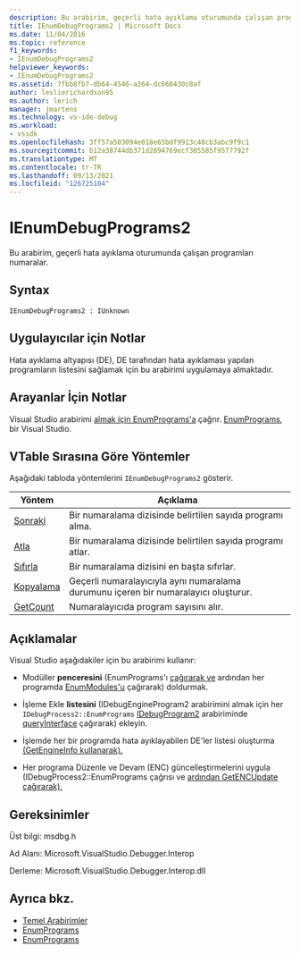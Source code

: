 ```yaml
---
description: Bu arabirim, geçerli hata ayıklama oturumunda çalışan programları numaralar.
title: IEnumDebugPrograms2 | Microsoft Docs
ms.date: 11/04/2016
ms.topic: reference
f1_keywords:
- IEnumDebugPrograms2
helpviewer_keywords:
- IEnumDebugPrograms2
ms.assetid: 7fbb8fb7-db64-4546-a364-dc668430c8af
author: leslierichardson95
ms.author: lerich
manager: jmartens
ms.technology: vs-ide-debug
ms.workload:
- vssdk
ms.openlocfilehash: 3ff57a503094e018e65bdf9913c48cb3abc9f9c1
ms.sourcegitcommit: b12a38744db371d2894769ecf305585f9577792f
ms.translationtype: MT
ms.contentlocale: tr-TR
ms.lasthandoff: 09/13/2021
ms.locfileid: "126725104"
---
```

# <a name="ienumdebugprograms2"></a>IEnumDebugPrograms2
Bu arabirim, geçerli hata ayıklama oturumunda çalışan programları numaralar.

## <a name="syntax"></a>Syntax

```
IEnumDebugPrograms2 : IUnknown
```

## <a name="notes-for-implementers"></a>Uygulayıcılar için Notlar
 Hata ayıklama altyapısı (DE), DE tarafından hata ayıklaması yapılan programların listesini sağlamak için bu arabirimi uygulamaya almaktadır.

## <a name="notes-for-callers"></a>Arayanlar İçin Notlar
 Visual Studio arabirimi [almak için EnumPrograms'a](../../../extensibility/debugger/reference/idebugprocess2-enumprograms.md) çağrır. [EnumPrograms,](../../../extensibility/debugger/reference/idebugengine2-enumprograms.md) bir Visual Studio.

## <a name="methods-in-vtable-order"></a>VTable Sırasına Göre Yöntemler
 Aşağıdaki tabloda yöntemlerini `IEnumDebugPrograms2` gösterir.

|Yöntem|Açıklama|
|------------|-----------------|
|[Sonraki](../../../extensibility/debugger/reference/ienumdebugprograms2-next.md)|Bir numaralama dizisinde belirtilen sayıda programı alma.|
|[Atla](../../../extensibility/debugger/reference/ienumdebugprograms2-skip.md)|Bir numaralama dizisinde belirtilen sayıda programı atlar.|
|[Sıfırla](../../../extensibility/debugger/reference/ienumdebugprograms2-reset.md)|Bir numaralama dizisini en başta sıfırlar.|
|[Kopyalama](../../../extensibility/debugger/reference/ienumdebugprograms2-clone.md)|Geçerli numaralayıcıyla aynı numaralama durumunu içeren bir numaralayıcı oluşturur.|
|[GetCount](../../../extensibility/debugger/reference/ienumdebugprograms2-getcount.md)|Numaralayıcıda program sayısını alır.|

## <a name="remarks"></a>Açıklamalar
 Visual Studio aşağıdakiler için bu arabirimi kullanır:

- Modüller **penceresini** (EnumPrograms'ı [çağırarak ve](../../../extensibility/debugger/reference/idebugprocess2-enumprograms.md) ardından her programda [EnumModules'u](../../../extensibility/debugger/reference/idebugprogram2-enummodules.md) çağırarak) doldurmak.

- İşleme Ekle **listesini** (IDebugEngineProgram2 arabirimini almak için her `IDebugProcess2::EnumPrograms` [IDebugProgram2](../../../extensibility/debugger/reference/idebugprogram2.md) arabiriminde [queryInterface](/cpp/atl/queryinterface) çağırarak) ekleyin. [](../../../extensibility/debugger/reference/idebugengineprogram2.md)

- İşlemde her bir programda hata ayıklayabilen DE'ler listesi oluşturma [(GetEngineInfo kullanarak).](../../../extensibility/debugger/reference/idebugprogram2-getengineinfo.md)

- Her programa Düzenle ve Devam (ENC) güncelleştirmelerini uygula (IDebugProcess2::EnumPrograms çağrısı ve [ardından GetENCUpdate çağırarak).](../../../extensibility/debugger/reference/idebugprogram2-getencupdate.md)

## <a name="requirements"></a>Gereksinimler
 Üst bilgi: msdbg.h

 Ad Alanı: Microsoft.VisualStudio.Debugger.Interop

 Derleme: Microsoft.VisualStudio.Debugger.Interop.dll

## <a name="see-also"></a>Ayrıca bkz.
- [Temel Arabirimler](../../../extensibility/debugger/reference/core-interfaces.md)
- [EnumPrograms](../../../extensibility/debugger/reference/idebugengine2-enumprograms.md)
- [EnumPrograms](../../../extensibility/debugger/reference/idebugprocess2-enumprograms.md)
